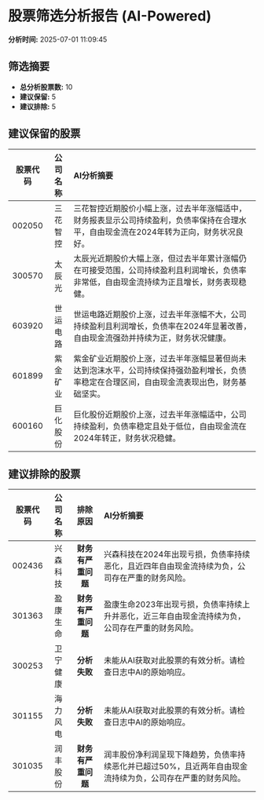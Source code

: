 # 股票筛选分析报告 (AI-Powered)

**分析时间:** 2025-07-01 11:09:45

## 筛选摘要

- **总分析股票数:** 10
- **建议保留:** 5
- **建议排除:** 5

## 建议保留的股票

| 股票代码 | 公司名称 | AI分析摘要 |
|:---:|:---:|:---|
| 002050 | 三花智控 | 三花智控近期股价小幅上涨，过去半年涨幅适中，财务报表显示公司持续盈利，负债率保持在合理水平，自由现金流在2024年转为正向，财务状况良好。 |
| 300570 | 太辰光 | 太辰光近期股价大幅上涨，但过去半年累计涨幅仍在可接受范围，公司持续盈利且利润增长，负债率非常低，自由现金流持续为正且增长，财务表现稳健。 |
| 603920 | 世运电路 | 世运电路近期股价上涨，过去半年涨幅不大，公司持续盈利且利润增长，负债率在2024年显著改善，自由现金流强劲并持续为正，财务状况健康。 |
| 601899 | 紫金矿业 | 紫金矿业近期股价上涨，过去半年涨幅显著但尚未达到泡沫水平，公司持续保持强劲盈利增长，负债率稳定在合理区间，自由现金流表现出色，财务基础坚实。 |
| 600160 | 巨化股份 | 巨化股份近期股价上涨，过去半年涨幅适中，公司持续盈利，负债率稳定且处于低位，自由现金流在2024年转正，财务状况稳健。 |

## 建议排除的股票

| 股票代码 | 公司名称 | 排除原因 | AI分析摘要 |
|:---:|:---:|:---:|:---|
| 002436 | 兴森科技 | **财务有严重问题** | 兴森科技在2024年出现亏损，负债率持续恶化，且近四年自由现金流持续为负，公司存在严重的财务风险。 |
| 301363 | 盈康生命 | **财务有严重问题** | 盈康生命2023年出现亏损，负债率持续上升并恶化，近三年自由现金流持续为负，公司存在严重的财务风险。 |
| 300253 | 卫宁健康 | **分析失败** | 未能从AI获取对此股票的有效分析。请检查日志中AI的原始响应。 |
| 301155 | 海力风电 | **分析失败** | 未能从AI获取对此股票的有效分析。请检查日志中AI的原始响应。 |
| 301035 | 润丰股份 | **财务有严重问题** | 润丰股份净利润呈现下降趋势，负债率持续恶化并已超过50%，且近两年自由现金流持续为负，公司存在严重的财务风险。 |
